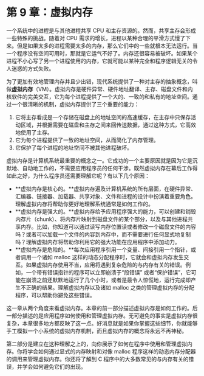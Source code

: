 # 第 9 章：虚拟内存

一个系统中的进程是与其他进程共享 CPU 和主存资源的。然而，共享主存会形成一些特殊的挑战。随着对 CPU 需求的增长，进程以某种合理的平滑方式慢了下来。但是如果太多的进程需要太多的内存，那么它们中的一些就根本无法运行。当一个程序没有空间可用时，那就是它运气不好了。内存还很容易被破坏。如果某个进程不小心写了另一个进程使用的内存，它就可能以某种完全和程序逻辑无关的令人迷惑的方式失败。

为了更加有效地管理内存并且少出错，现代系统提供了一种对主存的抽象概念，叫做**虚拟内存**（VM）。虚拟内存是硬件异常、硬件地址翻译、主存、磁盘文件和内核软件的完美交互，它为每个进程提供了一个大的、一致的和私有的地址空间。通过一个很清晰的机制，虚拟内存提供了三个重要的能力：

1. 它将主存看成是一个存储在磁盘上的地址空间的高速缓存，在主存中只保存活动区域，并根据需要在磁盘和主存之间来回传送数据，通过这种方式，它高效地使用了主存。
2. 它为每个进程提供了一致的地址空间，从而简化了内存管理。
3. 它保护了每个进程的地址空间不被其他进程破坏。

虚拟内存是计算机系统最重要的概念之一。它成功的一个主要原因就是因为它是沉默地、自动地工作的，不需要应用程序员的任何干涉。既然虚拟内存在幕后工作得如此之好，为什么程序员还需要理解它呢？有以下几个原因：

* **虚拟内存是核心的。**虚拟内存遍及计算机系统的所有层面，在硬件异常、汇编器、链接器、加载器、共享对象、文件和进程的设计中扮演着重要角色。理解虚拟内存将帮助你更好地理解系统通常是如何工作的。
* **虚拟内存是强大的。**虚拟内存给予应用程序强大的能力，可以创建和销毁内存片（chunk）、将内存片映射到磁盘文件的某个部分，以及与其他进程共享内存。比如，你知道可以通过读写内存位置读或者修改一个磁盘文件的内容吗？或者可以加载一个文件的内容到内存中，而不需要进行任何显式地复制吗？理解虚拟内存将帮助你利用它的强大功能在应用程序中添加动力。
* **虚拟内存是危险的。**每次应用程序引用一个变量、间接引用一个指针，或者调用一个诸如 malloc 这样的动态分配程序时，它就会和虚拟内存发生交互。如果虚拟内存使用不当，应用将遇到复杂危险的与内存有关的错误。例如，一个带有错误指针的程序可以立即崩溃于“段错误” 或者“保护错误”，它可能在崩溃之前还默默地运行了几个小时，或者是最令人惊慌地，运行完成却产生不正确的结果。理解虚拟内存以及诸如 malloc 之类的管理虚拟内存的分配程序，可以帮助你避免这些错误。

这一章从两个角度来看虚拟内存。本章的前一部分描述虚拟内存是如何工作的。后一部分描述的是应用程序如何使用和管理虚拟内存。无可避免的事实是虚拟内存很复杂，本章很多地方都反映了这一点。好消息就是如果你掌握这些细节，你就能够手工模拟一个小系统的虚拟内存机制，而且虚拟内存的概念将永远不再神秘。

第二部分是建立在这种理解之上的，向你展示了如何在程序中使用和管理虚拟内存。你将学会如何通过显式的内存映射和对像 malloc 程序这样的动态内存分配器的调用来管理虚拟内存。你还将了解到 C 程序中的大多数常见的与内存有关的错误，并学会如何避免它们的出现。

